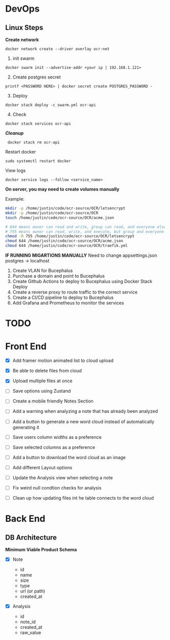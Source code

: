 ﻿
# DevOps

## Linux Steps

**Create network**

```
docker network create --driver overlay ocr-net
```

1. init swarm

```
docker swarm init --advertise-addr <your ip | 192.168.1.121>
```

2. Create postgres secret

```
printf <PASSWORD HERE> | docker secret create POSTGRES_PASSWORD -
```

3. Deploy
```
docker stack deploy -c swarm.yml ocr-api
```

4. Check
```
docker stack services ocr-api
```

***Cleanup***
```
 docker stack rm ocr-api
```
Restart docker
```
sudo systemctl restart docker
```

View logs
```
docker service logs --follow <service_name>
```

**On server, you may need to create volumes manually**

Example:
```bash
mkdir -p /home/justin/code/ocr-source/OCR/letsencrypt
mkdir -p /home/justin/code/ocr-source/OCR
touch /home/justin/code/ocr-source/OCR/acme.json

# 644 means owner can read and write, group can read, and everyone else can read
# 755 means owner can read, write, and execute, but group and everyone else can only read and execute
chmod -R 755 /home/justin/code/ocr-source/OCR/letsencrypt
chmod 644 /home/justin/code/ocr-source/OCR/acme.json
chmod 644 /home/justin/code/ocr-source/OCR/traefik.yml
```

**IF RUNNING MIGARTIONS MANUALLY**
Need to change appsettings.json postgres -> localhost

1. Create VLAN for Bucephalus
2. Purchase a domain and point to Bucephalus
3. Create Github Actions to deploy to Bucephalus using Docker Stack Deploy
4. Create a reverse proxy to route traffic to the correct service
5. Create a CI/CD pipeline to deploy to Bucephalus
6. Add Grafana and Prometheus to monitor the services

# TODO

# Front End
- [x] Add framer motion animated list to cloud upload
- [x] Be able to delete files from cloud
- [x] Upload multiple files at once

- [ ] Save options using Zustand
- [ ] Create a mobile friendly Notes Section
- [ ] Add a warning when analyzing a note that has already been analyzed
- [ ] Add a button to generate a new word cloud instead of automatically generating it
- [ ] Save users column widths as a preference
- [ ] Save selected columns as a preference
- [ ] Add a button to download the word cloud as an image
- [ ] Add different Layout options
- [ ] Update the Analysis view when selecting a note

- [ ] Fix weird null condtion checks for analysis
- [ ] Clean up how updating files int he table connects to the word cloud

# Back End

## DB Architecture
**Minimum Viable Product Schema**

- [x] Note
    - id
    - name
    - size
    - type
    - url (or path)
    - created_at

- [x] Analysis
    - id
    - note_id
    - created_at
    - raw_value



